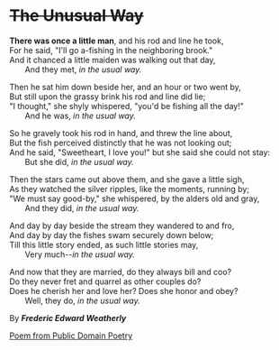 # ~~The Unusual Way~~

**There was once a little man**, and his rod and line he took,<br>
For he said, "I'll go a-fishing in the neighboring brook." <br>
And it chanced a little maiden was walking out that day,<br>
&nbsp;&nbsp;&nbsp;&nbsp;&nbsp;&nbsp; And they met, *in the usual way.*

Then he sat him down beside her, and an hour or two went by,<br>
But still upon the grassy brink his rod and line did lie;<br>
"I thought," she shyly whispered, "you'd be fishing all the day!"<br>
&nbsp;&nbsp;&nbsp;&nbsp;&nbsp;&nbsp; And he was, *in the usual way.*

So he gravely took his rod in hand, and threw the line about,<br>
But the fish perceived distinctly that he was not looking out;<br>
And he said, "Sweetheart, I love you!" but she said she could not stay:<br>
&nbsp;&nbsp;&nbsp;&nbsp;&nbsp;&nbsp; But she did, *in the usual way.*

Then the stars came out above them, and she gave a little sigh,<br>
As they watched the silver ripples, like the moments, running by;<br>
"We must say good-by," she whispered, by the alders old and gray,<br>
&nbsp;&nbsp;&nbsp;&nbsp;&nbsp;&nbsp; And they did, *in the usual way.*

And day by day beside the stream they wandered to and fro,<br>
And day by day the fishes swam securely down below;<br>
Till this little story ended, as such little stories may, <br>
&nbsp;&nbsp;&nbsp;&nbsp;&nbsp;&nbsp; Very much--*in the usual way.*

And now that they are married, do they always bill and coo?<br>
Do they never fret and quarrel as other couples do?<br>
Does he cherish her and love her? Does she honor and obey?<br>
&nbsp;&nbsp;&nbsp;&nbsp;&nbsp;&nbsp; Well, they do, *in the usual way.*

By **_Frederic Edward Weatherly_**

[Poem from Public Domain Poetry](http://www.public-domain-poetry.com/frederic-edward-weatherly/usual-way-39132)
